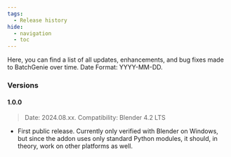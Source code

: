 ```yaml
---
tags:
  - Release history
hide:
  - navigation
  - toc
---
```

Here, you can find a list of all updates, enhancements, and bug fixes made to BatchGenie over time. Date Format: YYYY-MM-DD.

### Versions

#### 1.0.0

  > Date: 2024.08.xx. Compatibility:  Blender 4.2 LTS

  - First public release. Currently only verified with Blender on Windows, but since the addon uses only standard Python modules, it should, in theory, work on other platforms as well.
